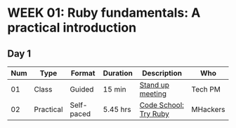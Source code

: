 # WEEK 01: Ruby fundamentals: A practical introduction

## Day 1

Num | Type | Format | Duration | Description | Who
-- | -- | -- | -- | -- | --
01 | Class | Guided | 15 min | [Stand up meeting](https://github.com/magma-labs/MagmaHackers/blob/master/module-01/week-02/day-02/01-Stand%20up%20meeting.md) | Tech PM
02 | Practical | Self-paced| 5.45 hrs | [Code School: Try Ruby](https://github.com/magma-labs/MagmaHackers/blob/master/topics/ruby-intro.md) | MHackers

